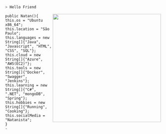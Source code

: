 ```zsh
> Hello Friend
```
<img src="https://data.whicdn.com/images/312694971/original.png" align="right" width="350" />


```
public Natan(){
this.os = "Ubuntu x86_64";
this.location = "São Paulo";
this.languages = new String[]{"Java", "Javascript", "HTML", "CSS", "SQL"};
this.cloud = new String[]{"Azure", "AWS(EC2)"};
this.tools = new String[]{"Docker", "Swagger", "Jenkins"};
this.learning = new String[]{"C#", ".NET", "mongoDB", "Spring"};
this.hobbies = new String[]{"Running", "Cooking"};
this.socialMedia = "Natanista";
}
-
```
